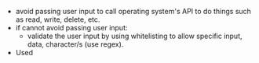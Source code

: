 
- avoid passing user input to call operating system's API to do things such as read, write, delete, etc.
- if cannot avoid passing user input:
	- validate the user input by using whitelisting to allow specific input, data, character/s (use regex).
- Used




